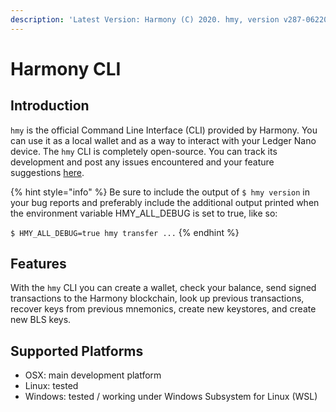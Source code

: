 ```yaml
---
description: 'Latest Version: Harmony (C) 2020. hmy, version v287-06220f9'
---
```


# Harmony CLI

## Introduction

`hmy` is the official Command Line Interface \(CLI\) provided by Harmony. You can use it as a local wallet and as a way to interact with your Ledger Nano device. The `hmy` CLI is completely open-source. You can track its development and post any issues encountered and your feature suggestions [here](https://github.com/harmony-one/go-sdk).

{% hint style="info" %}
Be sure to include the output of `$ hmy version` in your bug reports and preferably include the additional output printed when the environment variable HMY\_ALL\_DEBUG is set to true, like so:

`$ HMY_ALL_DEBUG=true hmy transfer ...`
{% endhint %}

## Features <a id="features"></a>

With the `hmy` CLI you can create a wallet, check your balance, send signed transactions to the Harmony blockchain, look up previous transactions, recover keys from previous mnemonics, create new keystores, and create new BLS keys.

## Supported Platforms <a id="platforms"></a>

* OSX: main development platform
* Linux: tested
* Windows: tested / working under Windows Subsystem for Linux \(WSL\) 

